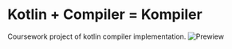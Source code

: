 # Kotlin + Compiler = Kompiler

Coursework project of kotlin compiler implementation.
![Prewiew](https://i.imgur.com/8fgGX5l.png)
